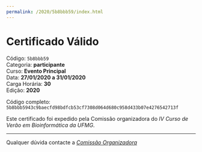 ```yaml
---
permalink: /2020/5b8bbb59/index.html
---
```


# Certificado Válido

Código: `5b8bbb59`<br>
Categoria: **participante**<br>
Curso: **Evento Principal**<br>
Data: **27/01/2020 a 31/01/2020**<br>
Carga Horária: **30**<br>
Edição: **2020**<br>


Código completo: `5b8bbb5943c9baecfd98bdfcb53cf7308d064d680c958d433b07e4276542713f`


Este certificado foi expedido pela Comissão organizadora do *IV Curso de Verão em Bioinformática da UFMG*.

----

Qualquer dúvida contacte a [_Comissão Organizadora_](<mailto:cursobioinfoufmg@gmail.com$subject=[Certificados]>)

